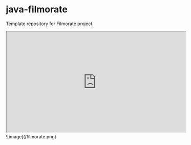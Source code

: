 # java-filmorate
Template repository for Filmorate project.
<iframe width="560" height="315" src='https://dbdiagram.io/e/66b9f4268b4bb5230edf95a1/66b9f4708b4bb5230edf9ddb'> </iframe>
![image](/filmorate.png)

